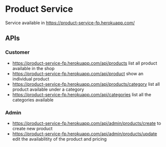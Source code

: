 # Product Service
Service available in <a href="https://product-service-fp.herokuapp.com/">https://product-service-fp.herokuapp.com/</a>

## APIs
### Customer
- <a href="https://product-service-fp.herokuapp.com/api/products">https://product-service-fp.herokuapp.com/api/products</a> list all product available in the shop
- <a href="https://product-service-fp.herokuapp.com/api/product">https://product-service-fp.herokuapp.com/api/product</a> show an individual product
- <a href="https://product-service-fp.herokuapp.com/api/products/category">https://product-service-fp.herokuapp.com/api/products/category</a> list all product available under a category
- <a href="https://product-service-fp.herokuapp.com/api/categories">https://product-service-fp.herokuapp.com/api/categories</a> list all the categories available

### Admin
- <a href="https://product-service-fp.herokuapp.com/api/admin/products/create">https://product-service-fp.herokuapp.com/api/admin/products/create</a> to create new product
- <a href="https://product-service-fp.herokuapp.com/api/admin/products/update">https://product-service-fp.herokuapp.com/api/admin/products/update</a> edit the availablitity of the product and pricing
